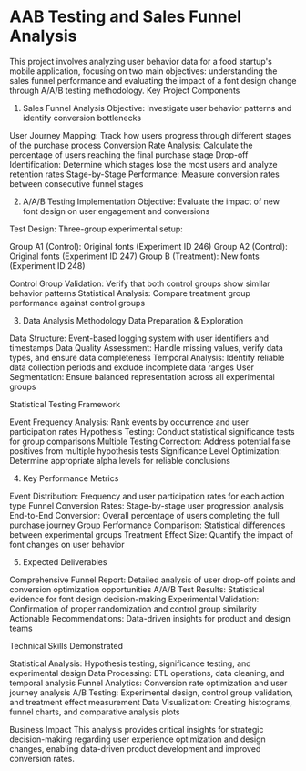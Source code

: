 # AAB Testing and Sales Funnel Analysis
This project involves analyzing user behavior data for a food startup's mobile application, focusing on two main objectives: understanding the sales funnel performance and evaluating the impact of a font design change through A/A/B testing methodology.
Key Project Components
1. Sales Funnel Analysis
Objective: Investigate user behavior patterns and identify conversion bottlenecks

User Journey Mapping: Track how users progress through different stages of the purchase process
Conversion Rate Analysis: Calculate the percentage of users reaching the final purchase stage
Drop-off Identification: Determine which stages lose the most users and analyze retention rates
Stage-by-Stage Performance: Measure conversion rates between consecutive funnel stages

2. A/A/B Testing Implementation
Objective: Evaluate the impact of new font design on user engagement and conversions

Test Design: Three-group experimental setup:

Group A1 (Control): Original fonts (Experiment ID 246)
Group A2 (Control): Original fonts (Experiment ID 247)
Group B (Treatment): New fonts (Experiment ID 248)


Control Group Validation: Verify that both control groups show similar behavior patterns
Statistical Analysis: Compare treatment group performance against control groups

3. Data Analysis Methodology
Data Preparation & Exploration

Data Structure: Event-based logging system with user identifiers and timestamps
Data Quality Assessment: Handle missing values, verify data types, and ensure data completeness
Temporal Analysis: Identify reliable data collection periods and exclude incomplete data ranges
User Segmentation: Ensure balanced representation across all experimental groups

Statistical Testing Framework

Event Frequency Analysis: Rank events by occurrence and user participation rates
Hypothesis Testing: Conduct statistical significance tests for group comparisons
Multiple Testing Correction: Address potential false positives from multiple hypothesis tests
Significance Level Optimization: Determine appropriate alpha levels for reliable conclusions

4. Key Performance Metrics

Event Distribution: Frequency and user participation rates for each action type
Funnel Conversion Rates: Stage-by-stage user progression analysis
End-to-End Conversion: Overall percentage of users completing the full purchase journey
Group Performance Comparison: Statistical differences between experimental groups
Treatment Effect Size: Quantify the impact of font changes on user behavior

5. Expected Deliverables

Comprehensive Funnel Report: Detailed analysis of user drop-off points and conversion optimization opportunities
A/A/B Test Results: Statistical evidence for font design decision-making
Experimental Validation: Confirmation of proper randomization and control group similarity
Actionable Recommendations: Data-driven insights for product and design teams

Technical Skills Demonstrated

Statistical Analysis: Hypothesis testing, significance testing, and experimental design
Data Processing: ETL operations, data cleaning, and temporal analysis
Funnel Analytics: Conversion rate optimization and user journey analysis
A/B Testing: Experimental design, control group validation, and treatment effect measurement
Data Visualization: Creating histograms, funnel charts, and comparative analysis plots

Business Impact
This analysis provides critical insights for strategic decision-making regarding user experience optimization and design changes, enabling data-driven product development and improved conversion rates.
